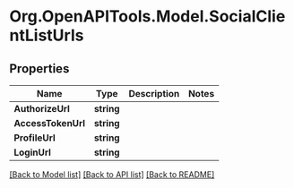 
# Org.OpenAPITools.Model.SocialClientListUrls

## Properties

Name | Type | Description | Notes
------------ | ------------- | ------------- | -------------
**AuthorizeUrl** | **string** |  | 
**AccessTokenUrl** | **string** |  | 
**ProfileUrl** | **string** |  | 
**LoginUrl** | **string** |  | 

[[Back to Model list]](../README.md#documentation-for-models)
[[Back to API list]](../README.md#documentation-for-api-endpoints)
[[Back to README]](../README.md)

